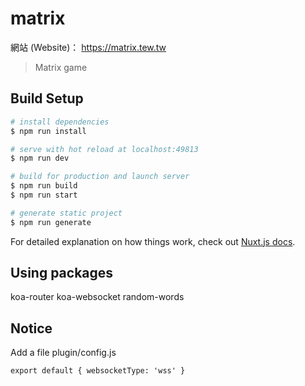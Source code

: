 # matrix

網站 (Website)： https://matrix.tew.tw

> Matrix game

## Build Setup

``` bash
# install dependencies
$ npm run install

# serve with hot reload at localhost:49813
$ npm run dev

# build for production and launch server
$ npm run build
$ npm run start

# generate static project
$ npm run generate
```

For detailed explanation on how things work, check out [Nuxt.js docs](https://nuxtjs.org).


Using packages
---
koa-router koa-websocket random-words

Notice
---
Add a file plugin/config.js
```
export default { websocketType: 'wss' }

```